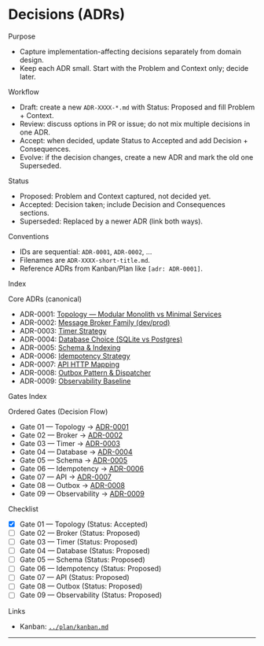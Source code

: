 # Decisions (ADRs)

Purpose

- Capture implementation-affecting decisions separately from domain design.
- Keep each ADR small. Start with the Problem and Context only; decide later.

Workflow

- Draft: create a new `ADR-XXXX-*.md` with Status: Proposed and fill Problem + Context.
- Review: discuss options in PR or issue; do not mix multiple decisions in one ADR.
- Accept: when decided, update Status to Accepted and add Decision + Consequences.
- Evolve: if the decision changes, create a new ADR and mark the old one Superseded.

Status

- Proposed: Problem and Context captured, not decided yet.
- Accepted: Decision taken; include Decision and Consequences sections.
- Superseded: Replaced by a newer ADR (link both ways).

Conventions

- IDs are sequential: `ADR-0001`, `ADR-0002`, …
- Filenames are `ADR-XXXX-short-title.md`.
- Reference ADRs from Kanban/Plan like `[adr: ADR-0001]`.

Index

Core ADRs (canonical)

- ADR-0001: [Topology — Modular Monolith vs Minimal Services][ADR-0001]
- ADR-0002: [Message Broker Family (dev/prod)][ADR-0002]
- ADR-0003: [Timer Strategy][ADR-0003]
- ADR-0004: [Database Choice (SQLite vs Postgres)][ADR-0004]
- ADR-0005: [Schema & Indexing][ADR-0005]
- ADR-0006: [Idempotency Strategy][ADR-0006]
- ADR-0007: [API HTTP Mapping][ADR-0007]
- ADR-0008: [Outbox Pattern & Dispatcher][ADR-0008]
- ADR-0009: [Observability Baseline][ADR-0009]

Gates Index

Ordered Gates (Decision Flow)

- Gate 01 — Topology → [ADR-0001]
- Gate 02 — Broker → [ADR-0002]
- Gate 03 — Timer → [ADR-0003]
- Gate 04 — Database → [ADR-0004]
- Gate 05 — Schema → [ADR-0005]
- Gate 06 — Idempotency → [ADR-0006]
- Gate 07 — API → [ADR-0007]
- Gate 08 — Outbox → [ADR-0008]
- Gate 09 — Observability → [ADR-0009]

Checklist

- [x] Gate 01 — Topology (Status: Accepted)
- [ ] Gate 02 — Broker (Status: Proposed)
- [ ] Gate 03 — Timer (Status: Proposed)
- [ ] Gate 04 — Database (Status: Proposed)
- [ ] Gate 05 — Schema (Status: Proposed)
- [ ] Gate 06 — Idempotency (Status: Proposed)
- [ ] Gate 07 — API (Status: Proposed)
- [ ] Gate 08 — Outbox (Status: Proposed)
- [ ] Gate 09 — Observability (Status: Proposed)

Links

- Kanban: [`../plan/kanban.md`](../plan/kanban.md)

---

[ADR-0001]: ADR-0001-topology.md
[ADR-0002]: ADR-0002-broker.md
[ADR-0003]: ADR-0003-timer.md
[ADR-0004]: ADR-0004-database.md
[ADR-0005]: ADR-0005-schema.md
[ADR-0006]: ADR-0006-idempotency.md
[ADR-0007]: ADR-0007-api.md
[ADR-0008]: ADR-0008-outbox.md
[ADR-0009]: ADR-0009-observability.md
